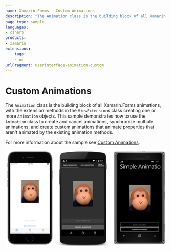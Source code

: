 ```yaml
---
name: Xamarin.Forms - Custom Animations
description: "The Animation class is the building block of all Xamarin.Forms animations, with the extension methods in the ViewExtensions class... (UI)"
page_type: sample
languages:
- csharp
products:
- xamarin
extensions:
    tags:
    - ui
urlFragment: userinterface-animation-custom
---
```

# Custom Animations

The `Animation` class is the building block of all Xamarin.Forms animations, with the extension methods in the `ViewExtension`s class creating one or more `Animation` objects. This sample demonstrates how to use the `Animation` class to create and cancel animations, synchronize multiple animations, and create custom animations that animate properties that aren't animated by the existing animation methods.

For more information about the sample see [Custom Animations](https://docs.microsoft.com/xamarin/xamarin-forms/user-interface/animation/custom).

![Custom Animations application screenshot](Screenshots/01All.png "Custom Animations application screenshot")
